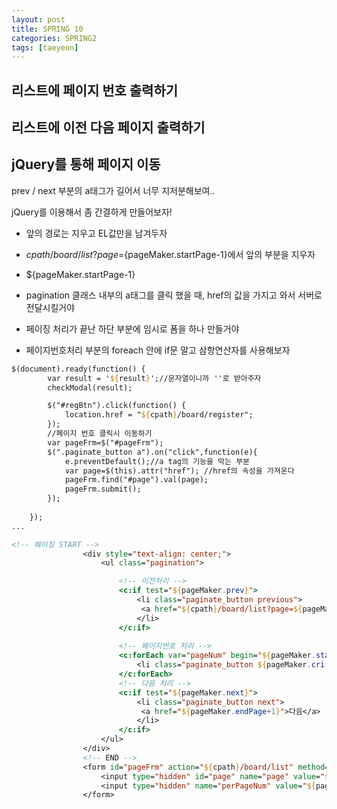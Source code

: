 ```yaml
---
layout: post
title: SPRING 10
categories: SPRING2
tags: [taeyeon]
---
```


## 리스트에 페이지 번호 출력하기

## 리스트에 이전 다음 페이지 출력하기

## jQuery를 통해 페이지 이동

prev / next 부분의 a태그가 길어서 너무 지저분해보여..

jQuery를 이용해서 좀 간결하게 만들어보자!

- 앞의 경로는 지우고 EL값만을 남겨두자

- ${cpath}/board/list?page=${pageMaker.startPage-1}에서 앞의 부분을 지우자

- ${pageMaker.startPage-1}

- pagination 클래스 내부의 a태그를 클릭 했을 때, href의 값을 가지고 와서 서버로 전달시킬거야

- 페이징 처리가 끝난 하단 부분에 임시로 폼을 하나 만들거야

- 페이지번호처리 부분의 foreach 안에 if문 말고 삼항연산자를 사용해보자

```1=list.jsp
$(document).ready(function() {
		var result = '${result}';//문자열이니까 ''로 받아주자
		checkModal(result);

		$("#regBtn").click(function() {
			location.href = "${cpath}/board/register";
		});
		//페이지 번호 클릭시 이동하기
		var pageFrm=$("#pageFrm");
		$(".paginate_button a").on("click",function(e){
			e.preventDefault();//a tag의 기능을 막는 부분
			var page=$(this).attr("href"); //href의 속성을 가져온다
			pageFrm.find("#page").val(page);
			pageFrm.submit();
		});
		
	});
...

<!-- 페이징 START -->
				<div style="text-align: center;">
					<ul class="pagination">

						<!-- 이전처리 -->
						<c:if test="${pageMaker.prev}">
							<li class="paginate_button previous">
							 <a href="${cpath}/board/list?page=${pageMaker.startPage-1}">이전</a>
							</li>
						</c:if>
						
						<!-- 페이지번호 처리 -->
						<c:forEach var="pageNum" begin="${pageMaker.startPage}" end="${pageMaker.endPage}">
							<li class="paginate_button ${pageMaker.cri.page==pageNum ? 'active' : ''}"><a href="${pageNum}">${pageNum}</a></li>
						</c:forEach>
						<!-- 다음 처리 -->
						<c:if test="${pageMaker.next}">
							<li class="paginate_button next">
							 <a href="${pageMaker.endPage+1}">다음</a>
							</li>
						</c:if>
					</ul>
				</div>
				<!-- END -->
				<form id="pageFrm" action="${cpath}/board/list" method="get">
					<input type="hidden" id="page" name="page" value="${pageMaker.cri.page}"/>
					<input type="hidden" name="perPageNum" value="${pageMaker.cri.perPageNum}"/>
				</form>
```

















